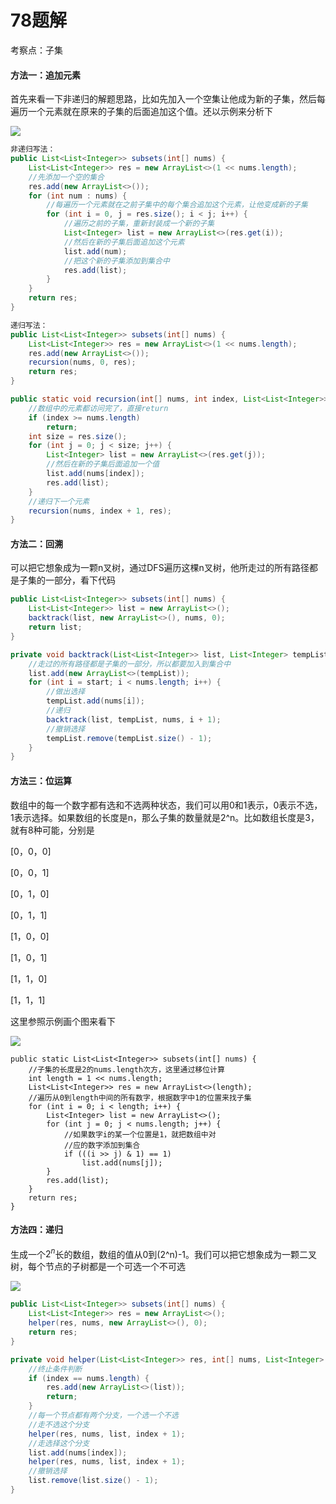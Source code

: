 # 78题解
考察点：子集

#### 方法一：追加元素

首先来看一下非递归的解题思路，比如先加入一个空集让他成为新的子集，然后每遍历一个元素就在原来的子集的后面追加这个值。还以示例来分析下

![](https://pic.leetcode-cn.com/1600562274-OYGaTb-image.png)

```java
非递归写法：
public List<List<Integer>> subsets(int[] nums) {
    List<List<Integer>> res = new ArrayList<>(1 << nums.length);
    //先添加一个空的集合
    res.add(new ArrayList<>());
    for (int num : nums) {
        //每遍历一个元素就在之前子集中的每个集合追加这个元素，让他变成新的子集
        for (int i = 0, j = res.size(); i < j; i++) {
            //遍历之前的子集，重新封装成一个新的子集
            List<Integer> list = new ArrayList<>(res.get(i));
            //然后在新的子集后面追加这个元素
            list.add(num);
            //把这个新的子集添加到集合中
            res.add(list);
        }
    }
    return res;
}

递归写法：
public List<List<Integer>> subsets(int[] nums) {
    List<List<Integer>> res = new ArrayList<>(1 << nums.length);
    res.add(new ArrayList<>());
    recursion(nums, 0, res);
    return res;
}

public static void recursion(int[] nums, int index, List<List<Integer>> res) {
    //数组中的元素都访问完了，直接return
    if (index >= nums.length)
        return;
    int size = res.size();
    for (int j = 0; j < size; j++) {
        List<Integer> list = new ArrayList<>(res.get(j));
        //然后在新的子集后面追加一个值
        list.add(nums[index]);
        res.add(list);
    }
    //递归下一个元素
    recursion(nums, index + 1, res);
}
```

#### 方法二：回溯

可以把它想象成为一颗n叉树，通过DFS遍历这棵n叉树，他所走过的所有路径都是子集的一部分，看下代码

```java
public List<List<Integer>> subsets(int[] nums) {
    List<List<Integer>> list = new ArrayList<>();
    backtrack(list, new ArrayList<>(), nums, 0);
    return list;
}

private void backtrack(List<List<Integer>> list, List<Integer> tempList, int[] nums, int start) {
    //走过的所有路径都是子集的一部分，所以都要加入到集合中
    list.add(new ArrayList<>(tempList));
    for (int i = start; i < nums.length; i++) {
        //做出选择
        tempList.add(nums[i]);
        //递归
        backtrack(list, tempList, nums, i + 1);
        //撤销选择
        tempList.remove(tempList.size() - 1);
    }
}
```

#### 方法三：位运算

数组中的每一个数字都有选和不选两种状态，我们可以用0和1表示，0表示不选，1表示选择。如果数组的长度是n，那么子集的数量就是2^n。比如数组长度是3，就有8种可能，分别是

[0，0，0]

[0，0，1]

[0，1，0]

[0，1，1]

[1，0，0]

[1，0，1]

[1，1，0]

[1，1，1]

这里参照示例画个图来看下

![](https://pic.leetcode-cn.com/1600562175-KhRyHn-image.png)

```
public static List<List<Integer>> subsets(int[] nums) {
    //子集的长度是2的nums.length次方，这里通过移位计算
    int length = 1 << nums.length;
    List<List<Integer>> res = new ArrayList<>(length);
    //遍历从0到length中间的所有数字，根据数字中1的位置来找子集
    for (int i = 0; i < length; i++) {
        List<Integer> list = new ArrayList<>();
        for (int j = 0; j < nums.length; j++) {
            //如果数字i的某一个位置是1，就把数组中对
            //应的数字添加到集合
            if (((i >> j) & 1) == 1)
                list.add(nums[j]);
        }
        res.add(list);
    }
    return res;
}
```

#### 方法四：递归

生成一个$2^n​$长的数组，数组的值从0到(2^n)-1。我们可以把它想象成为一颗二叉树，每个节点的子树都是一个可选一个不可选

![](https://pic.leetcode-cn.com/1600562394-enkdpc-image.png)

```java
public List<List<Integer>> subsets(int[] nums) {
    List<List<Integer>> res = new ArrayList<>();
    helper(res, nums, new ArrayList<>(), 0);
    return res;
}

private void helper(List<List<Integer>> res, int[] nums, List<Integer> list, int index) {
    //终止条件判断
    if (index == nums.length) {
        res.add(new ArrayList<>(list));
        return;
    }
    //每一个节点都有两个分支，一个选一个不选
    //走不选这个分支
    helper(res, nums, list, index + 1);
    //走选择这个分支
    list.add(nums[index]);
    helper(res, nums, list, index + 1);
    //撤销选择
    list.remove(list.size() - 1);
}
```

